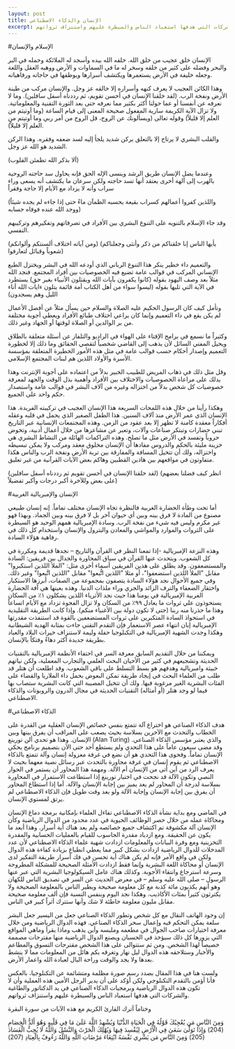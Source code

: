```yaml
---
layout: post
title: الإنسان والذكاء الاصطناعي
excerpt: لست هنا في هذا المقال بصدد رسم صورة مظلمة ومتشائمة عن التكنلوجيا، بالعكس فأنا أؤمن بالتقدم التكنلوجي ولكن أؤكد على أن يدير الرجل الأمين هذه العملية وأن لا تكون هذه الدوال الرياضية وبرمجيات الذكاء الصناعي في يد الدكتاتور والطاغية والشركات التي هدفها استعباد الناس والسيطرة عليهم واستنزاف ثرواتهم. 
---
```

#الإسلام والإنسان

الإنسان خلق عجيب من خلق الله. خلقه الله بيده وأسجد له الملائكة وحمله في البر والبحر وفضله على كثير من خلقه وسخر له ما في السماوات و الأرض ووهبه العقل واللغة وجعله خليفة في الأرض يستعمرها ويكتشف أسرارها ويوظفها في حاجاته ورفاهياته. 

وهذا الكائن العجيب لا يعرف كنهه وأسراره إلا خالقه عز وجل. والإنسان مركب من طينة الأرض ونفخة الرب. (لقد خلقنا الإنسان في أحسن تقويم، ثم رددناه أسفل سافلين). وما لا نعرفه عن أنفسنا أو عما حولنا أكثر بكثير مما نعرفه حتى بعد الثورة التقنية والمعلوماتية. ولا تزال الآية الكريمة سارية المفعول صحيحة المعنى إلى قيام الساعة (وما أوتيتم من العلم إلا قليلاً) وقوله تعالى (ويسألونك عن الروح، قل الروح من أمر ربي وما أوتيتم من العلم إلا قليلاً).

والقلب البشري لا يرتاح إلا بالتعلق بركن شديد يلجأ إليه لسد ضعفه وفقره. وهذا الركن الشديد هو الله عز وجل.

(ألا بذكر الله تطمئن القلوب)

وعندما يضل الإنسان طريق الرشد وينسى الإله الحق فإنه يحاول سد حاجته الروحية بالهرب إلى آلهة أخرى يعتقد أنها تسد حاجته ولكن سرعان ما يكتشف أنه يسعى وراء سراب وأنه لا يزداد مع الأيام إلا حاجة وفقراً

(واللذين كفروا أعمالهم كسراب بقيعة يحسبه الظمآن ماءً حتى إذا جاءه لم يجده 
شيئاً ووجد الله عنده فوفاه حسابه)

وقد جاء الإسلام بالتنويه على التنوع البشري بين الأفراد في تصرفاتهم وتفكيرهم وتركيبهم النفسي. 

(ومن آياته اختلاف ألسنتكم وألوانكم)
(يأيها الناس إنا خلقناكم من ذكر وأنثى وجعلناكم شعوباً وقبائل لتعارفوا)

والتعميم داء خطير ينكر هذا التنوع الرباني الذي أودعه الله في البشر ويختزل الطبع الإنساني المركب في قوالب عامة تضيع فيه الخصوصيات بين أفراد المجتمع. فنجد الله مثلاً بعد وصف اليهود بقوله (كانوا يكفرون بآيات الله ويقتلون الأنبياء بغير حق) يستطرد في الآية التي تليها بقوله (ليسوا سواء من أهل الكتاب أمة قائمة يتلون ءايات الله أناء الليل وهم يسجدون)

وتأمل كيف كان الرسول الحكيم عليه الصلاة والسلام حين يسأل مثلاً عن أفضل الأعمال لم يكن يقع في داء التعميم وإنما كان يراعي اختلاف طبائع الأفراد ويعطي أجوبة مختلفة من بر الوالدين أو الصلاة لوقتها أو الجهاد وغير ذلك. 

وكثيراً ما نسمع في برامج الإفتاء على الهواء في الراديو والتلفاز عن أسئلة متعلقة بالطلاق ويحيل المفتي السائل لأن يذهب إلى القاضي شخصياً لتقصي الحقائق وما ذلك إلا لخطورة التعميم وإصدار أحكام حسب قوالب عامة في مثل هذه الأمور الخطيرة المتعلقة بمؤسسة الأسرة والأولاد اللذين هم لبنات المجتمع الإسلامي. 

وقل مثل ذلك في ذهاب المريض للطبيب الخبير بدلاً من اعتماده على أجوبة الإنترنت وهذا يدلك على مراعاة الخصوصيات والاختلاف بين الأفراد وأهمية بذل الوقت والجهد لمعرفة خصوصيات كل شخص بدلاً من اختزاله وغيره من آلاف البشر في قوالب عامة واستصدار حكم واحد على الجميع. 

وهكذا رأينا من خلال هذه اللمحات السريعة هذا الإنسان العجيب في تركيبته الفريدة. هذا الإنسان الذي عمر الأرض منذ آلاف السنين. هذا الطفل الصغير الذي يحمل في قلبه وعقله أفكاراً معقدة كامنة لا تظهر إلا بعد عقود من الزمن. وهذه المجتمعات الإنسانية عبر التاريخ تبني حضارات وتبتكر صناعات وآلات، وتعبر عن مشاعرها من خلال أعمال أدبية، وتخوض حروباً وتفسد في الأرض مثل ما تصلح. وهذه التراكمات الهائلة من النشاط البشري هي خزينة مليئة بالحكم والدروس مفادها أن الإنسان مخلوق معقد ومركب ولا يمكن تبسيطه واختزاله، ولك أن تتخيل المسافة والمفارقة بين تربة الأرض ونفخة الرب والناس هكذا متفاوتون في مواقعهم بين هاذين القطبين وهاكم بعض الآيات القرآنية من غير تعليق.

(لقد خلقنا الإنسان في أحسن تقويم ثم رددناه أسفل سافلين)
(انظر كيف فضلنا بعضهم على بعض وللآخرة أكبر درجات وأكبر تفضيلاً)

#الإنسان والإمبريالية الغربية

أما تحت وطأة الحضارة الغربية فالنظرة تجاه الإنسان مختلف تماماً. إنه إنسان طبيعي مصنوع من المادة لا فرق بينه وبين أي حيوان آخر بل لا فرق بينه وبين الجماد. وبهذا فهو غير مكرم وليس فيه شيء من نفخة الرب. وسادة الإمبريالية همهم الوحيد هو السيطرة على الثروات والموارد والمواشي والمعادن والبترول والإنسان واستخدام كل ذلك في رفاهية هؤلاء السادة. 

وهذه النزعة الإمبريالية -إذا تمعنا النظر في القرآن والتاريخ – نجدها قديمة ومكررة في كل الشعوب. ويتحدث عنها القرآن في سياق المحاورة والجدال بين فريقين: السادة والمستضعفون. وقد يطلق على هذين الفريقين أسماء أخرى مثل: "الملأ اللذين استكبروا" مقابل "الملأ اللذين استضعفوا"، أو مثلا "اللذين اتُّبعوا" مقابل "اللذين اتَّبعوا" وغير ذلك. وفي جميع الأحوال نجد هؤلاء السادة يتصفون بمجموعة من الصفات، أبرزها الاستكبار واحتقار الضعفاء والترف الزائد والجري وراء ملذات الدنيا. وهذه بعينها هي آفة الحضارة الغربية الإمبريالية في يومنا هذا حيث نجد الأثرياء اللذين يشكلون ١٪ من السكان يستحوذون علي ثروات ما يعادل ٩٩٪ من السكان ولا تزال الفجوة تزداد مع الأيام اتساعاً وهذا ما حذرنا منه ربنا (حتى لا تكون دولة بين الأغنياء منكم). وإذا كانت الطريقة التقليدية في استحواذ السادة المتكبرين على ثروات المستضعفين بالقوة قد استنفذت مقدرتها الإمبريالية إبان انتهاء عصر الاستعمار فإن التقدم التقني جاءت بمثابة الهدية الشيطانية وهكذا وجدت الشهية الإمبريالية في التكنلوجيا حفلة وليمة لاستنزاف خيرات البلاد والعباد بطريقة جديدة أكثر دهاءً وفتكاً بالإنسان. 

ويمكننا من خلال التقديم السابق معرفة السر في احتفاء الأنظمة الإمبريالية بالتقنيات الحديثة وتشجيعهم في كثير من الأحيان البحث العلمي والتجارب المعملية، ولكن نياتهم خبيثة وامبريالية وهدفهم هو بسط التسلط على باقي الشعوب. وقد اطلعت أن هتلر قد طلب من العلماء البحث في إيجاد طريقة تمكن البعوض بحمل داء الملاريا والقضاء على الفئات البشرية الغير مرغوبة فيها. ولك أن تتخيل المصيبة التي كانت البشرية ستصاب بها فيما لو وجد هتلر (أو أمثاله) التقنيات الحديثة في مجال الدرون والروبوتات والذكاء الاصطناعي. 

#الذكاء الاصطناعي


هدف الذكاء الصناعي هو اختراع آلة تتمتع بنفس خصائص الإنسان العقلية من القدرة على الخطاب والتحدث مع الآخرين بسلاسة بحيث يصعب على المراقب أن يفرق بينها وبين الإنسان. وهذا هو تحدي ألن تورينغ (Alan Turing) والذي يعتبر مؤسس الذكاء الصناعي. وقد مضى سبعون عاماً على هذا التحدي ولم يستطع أحد حتى الآن بتصميم برنامج يحكي الإنسان تماماً. وفحوى هذا التحدي هو أن نضع في غرفة معزولة إنسان وآلة تتمتع بالذكاء الاصطناعي ثم يقوم إنسان في غرفة مجاورة بالتحدث عبر رسائل نصية معهما بحيث لا يعرف الرد من أين أتى من الإنسان أم الآلة. ومهمة هذا المحاور أن يستمر في الحوار النصي وتكون الآلة قد نجحت في اختبار تورينغ إذا استطاعت الاستمرار في المحاورة بسلاسة لدرجة أن المحاور لم يعد يميز بين إجابة الإنسان والآلة. أما إذا استطاع المحاور أن يفرق بين إجابة الإنسان وإجابة الآلة ولو بعد وقت طويل فإن الذكاء الاصطناعي لم يرتق لمستوي الإنسان. 

في الماضي ومع بداية نشأة الذكاء الاصطناعي تفاءل العلماء بإمكانية برمجة دماغ الإنسان ومحاكاة عمله من خلال حصر الوظائف الحيوية في عدد محدود من الدوال الرياضية وكأن الإنسان آلة مكشوفة تم اكتشاف جميع خصائصه ولم يعد هناك أية أسرار. وهذا أبعد ما يكون عن الحقيقة. ومع ازدياد مقدرة الحاسوب للقيام بالعمليات الحسابية والمقدرة التخزينية ومع وفرة البيانات والمعلومات ازدادت شهية علماء الذكاء الاصطناعي لأن عدد المدخلات للدوال الرياضية ازدادت بشكل كبير مما يعطي انطباع بزيادة كفاءة هذه الدوال ولكن في واقع الأمر فإنه لم يكن هناك أية تحسن في فك أسرار طريقة التفكير لدى الإنسان أو محاكاة اللغة البشرية وإنما فقط ازدادت الأمثلة الصحيحة للمشكلة المطروحة وسرعة استرجاع وانتقاء الأجوبة. وكذلك هناك عامل السيكولوجيا البشرية التي عبر عنها الرسول – صلى الله عليه وسلم – في معرض الحديث عن السر في تصديق الناس للكهان وهو أنهم يكذبون مائة كذبة مع كل معلومة صحيحة ويطير الناس بالمعلومة الصحيحة ولا يكترثون كثيراً بمئات الأكاذيب. وهكذا نجد اليوم وبنفس النسبة فإن ألف معلومة صحيحة مقابل مليون معلومة خاطئة لا شك وأنها ستترك أثراً كبير في الناس. 

إن وجود الهاتف النقال مع كل شخص وتطور الذكاء الصناعي جعل من اليسير جعل البشر سلعة يمكن التحكم فيه وإعمال سحر الذكاء الصناعي. فهذه الدوال الرياضية ومن خلال معرفة اختيارات صاحب الجوال في مطعمه وملبسه وأين يذهب وماذا يقرأ وماهي المواقع التي يزورها كل ذلك سيؤخذ في الحسبان ويصنع الدوال الرياضية منها مقترحات مصممة خصيصاً لهذا الشخص. ومن ثم ستتوالى على هذا الشخص مقترحات التسوق والمطاعم والأخبار وستلاحقه هذه الدوال ليل نهار وتغرقه بكم هائل من المعلومات مما لا ينشط بعدها ولا يجد والوقت وراحة البال لعبادة الله واعمار الأرض. 

ولست هنا في هذا المقال بصدد رسم صورة مظلمة ومتشائمة عن التكنلوجيا، بالعكس فأنا أؤمن بالتقدم التكنلوجي ولكن أؤكد على أن يدير الرجل الأمين هذه العملية وأن لا تكون هذه الدوال الرياضية وبرمجيات الذكاء الصناعي في يد الدكتاتور والطاغية والشركات التي هدفها استعباد الناس والسيطرة عليهم واستنزاف ثرواتهم. 

وختاماً أترك القارئ الكريم مع هذه الآيات من سورة البقرة

وَمِنَ النَّاسِ مَن يُعْجِبُكَ قَوْلُهُ فِي الْحَيَاةِ الدُّنْيَا وَيُشْهِدُ اللَّهَ عَلَىٰ مَا فِي قَلْبِهِ وَهُوَ أَلَدُّ الْخِصَامِ (204) وَإِذَا تَوَلَّىٰ سَعَىٰ فِي الْأَرْضِ لِيُفْسِدَ فِيهَا وَيُهْلِكَ الْحَرْثَ وَالنَّسْلَ وَاللَّهُ لَا يُحِبُّ الْفَسَادَ (205) وَمِنَ النَّاسِ مَن يَشْرِي نَفْسَهُ ابْتِغَاءَ مَرْضَاتِ اللَّهِ  وَاللَّهُ رَءُوفٌ بِالْعِبَادِ (207)
